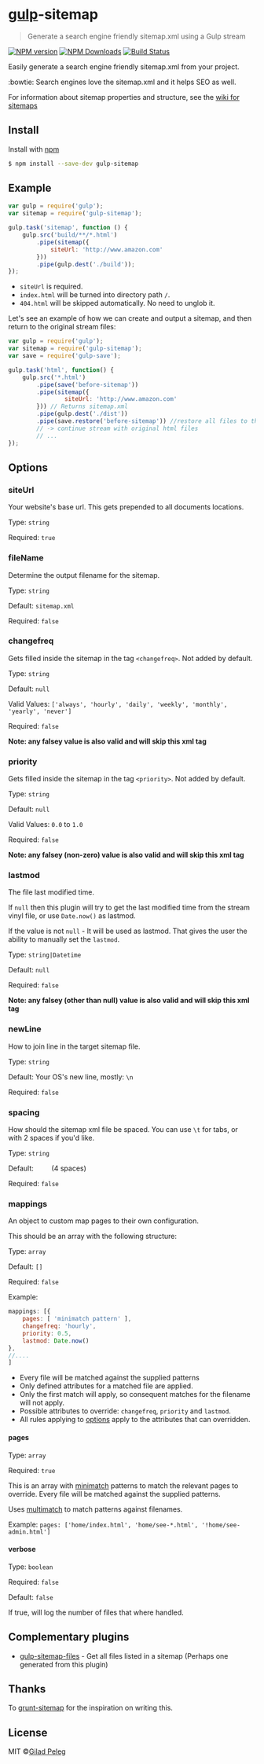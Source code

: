 # [gulp](https://github.com/wearefractal/gulp)-sitemap
> Generate a search engine friendly sitemap.xml using a Gulp stream

[![NPM version](http://img.shields.io/npm/v/gulp-sitemap.svg?style=flat)](https://www.npmjs.org/package/gulp-sitemap)
[![NPM Downloads](http://img.shields.io/npm/dm/gulp-sitemap.svg?style=flat)](https://www.npmjs.org/package/gulp-sitemap)
[![Build Status](http://img.shields.io/travis/pgilad/gulp-sitemap/master.svg?style=flat)](https://travis-ci.org/pgilad/gulp-sitemap)

Easily generate a search engine friendly sitemap.xml from your project.

:bowtie: Search engines love the sitemap.xml and it helps SEO as well.

For information about sitemap properties and structure, see the [wiki for sitemaps](http://www.wikiwand.com/en/Sitemaps)

## Install

Install with [npm](https://npmjs.org/package/gulp-sitemap)

```bash
$ npm install --save-dev gulp-sitemap
```

## Example

```js
var gulp = require('gulp');
var sitemap = require('gulp-sitemap');

gulp.task('sitemap', function () {
    gulp.src('build/**/*.html')
        .pipe(sitemap({
            siteUrl: 'http://www.amazon.com'
        }))
        .pipe(gulp.dest('./build'));
});
```

* `siteUrl` is required.
* `index.html` will be turned into directory path `/`.
* `404.html` will be skipped automatically. No need to unglob it.

Let's see an example of how we can create and output a sitemap, and then return to the original stream files:
```js
var gulp = require('gulp');
var sitemap = require('gulp-sitemap');
var save = require('gulp-save');

gulp.task('html', function() {
    gulp.src('*.html')
        .pipe(save('before-sitemap'))
        .pipe(sitemap({
                siteUrl: 'http://www.amazon.com'
        })) // Returns sitemap.xml
        .pipe(gulp.dest('./dist'))
        .pipe(save.restore('before-sitemap')) //restore all files to the state when we cached them
        // -> continue stream with original html files
        // ...
});
```

## Options

### siteUrl

Your website's base url. This gets prepended to all documents locations.

Type: `string`

Required: `true`

### fileName

Determine the output filename for the sitemap.

Type: `string`

Default: `sitemap.xml`

Required: `false`

### changefreq

Gets filled inside the sitemap in the tag `<changefreq>`. Not added by default.

Type: `string`

Default: `null`

Valid Values: `['always', 'hourly', 'daily', 'weekly', 'monthly', 'yearly', 'never']`

Required: `false`

**Note: any falsey value is also valid and will skip this xml tag**

### priority

Gets filled inside the sitemap in the tag `<priority>`. Not added by default.

Type: `string`

Default: `null`

Valid Values: `0.0` to `1.0`

Required: `false`

**Note: any falsey (non-zero) value is also valid and will skip this xml tag**

### lastmod

The file last modified time.

 If `null` then this plugin will try to get the last modified time from the stream vinyl file, or use `Date.now()` as lastmod.

If the value is not `null` - It will be used as lastmod. That gives the user the ability to manually set the `lastmod`.

Type: `string|Datetime`

Default: `null`

Required: `false`

**Note: any falsey (other than null) value is also valid and will skip this xml tag**

### newLine

How to join line in the target sitemap file.

Type: `string`

Default: Your OS's new line, mostly: `\n`

Required: `false`

### spacing

How should the sitemap xml file be spaced. You can use `\t` for tabs, or `  ` with 2
spaces if you'd like.

Type: `string`

Default: `    ` (4 spaces)

Required: `false`

### mappings

An object to custom map pages to their own configuration.

This should be an array with the following structure:

Type: `array`

Default: `[]`

Required: `false`

Example:

```js
mappings: [{
    pages: [ 'minimatch pattern' ],
    changefreq: 'hourly',
    priority: 0.5,
    lastmod: Date.now()
},
//....
]
```

- Every file will be matched against the supplied patterns
- Only defined attributes for a matched file are applied.
- Only the first match will apply, so consequent matches for the filename will not apply.
- Possible attributes to override: `changefreq`,  `priority` and `lastmod`.
- All rules applying to [options](#options) apply to the attributes that can overridden.

#### pages

Type: `array`

Required: `true`

This is an array with [minimatch](https://github.com/isaacs/minimatch) patterns to match the
relevant pages to override.
Every file will be matched against the supplied patterns.

Uses [multimatch](https://github.com/sindresorhus/multimatch) to match patterns against filenames.

Example: `pages: ['home/index.html', 'home/see-*.html', '!home/see-admin.html']`

#### verbose

Type: `boolean`

Required: `false`

Default: `false`

If true, will log the number of files that where handled.

## Complementary plugins

- [gulp-sitemap-files](https://github.com/adam-lynch/gulp-sitemap-files) - Get all files listed in a sitemap (Perhaps one generated from this plugin)

## Thanks

To [grunt-sitemap](https://github.com/RayViljoen/grunt-sitemap) for the inspiration on writing this.

## License

MIT ©[Gilad Peleg](http://giladpeleg.com)

